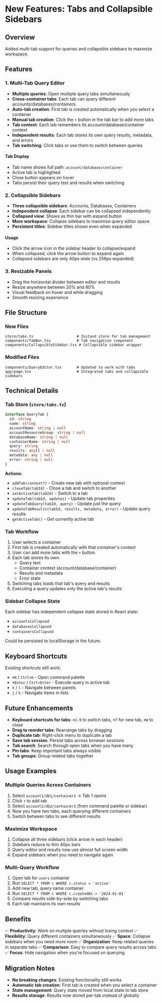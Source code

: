 # New Features: Tabs and Collapsible Sidebars

## Overview
Added multi-tab support for queries and collapsible sidebars to maximize workspace.

## Features

### 1. Multi-Tab Query Editor
- **Multiple queries**: Open multiple query tabs simultaneously
- **Cross-container tabs**: Each tab can query different accounts/databases/containers
- **Auto-tab creation**: First tab is created automatically when you select a container
- **Manual tab creation**: Click the `+` button in the tab bar to add more tabs
- **Tab context**: Each tab remembers its account/database/container context
- **Independent results**: Each tab stores its own query results, metadata, and errors
- **Tab switching**: Click tabs or use them to switch between queries

#### Tab Display
- Tab name shows full path: `account/database/container`
- Active tab is highlighted
- Close button appears on hover
- Tabs persist their query text and results when switching

### 2. Collapsible Sidebars
- **Three collapsible sidebars**: Accounts, Databases, Containers
- **Independent collapse**: Each sidebar can be collapsed independently
- **Collapsed view**: Shows as thin bar with expand button
- **More workspace**: Collapse sidebars to maximize query editor space
- **Persistent titles**: Sidebar titles shown even when expanded

#### Usage
- Click the arrow icon in the sidebar header to collapse/expand
- When collapsed, click the arrow button to expand again
- Collapsed sidebars are only 40px wide (vs 256px expanded)

### 3. Resizable Panels
- Drag the horizontal divider between editor and results
- Resize anywhere between 20% and 80%
- Visual feedback on hover and while dragging
- Smooth resizing experience

## File Structure

### New Files
```
store/tabs.ts                    # Zustand store for tab management
components/TabBar.tsx            # Tab navigation component
components/CollapsibleSidebar.tsx # Collapsible sidebar wrapper
```

### Modified Files
```
components/QueryEditor.tsx       # Updated to work with tabs
app/page.tsx                     # Integrated tabs and collapsible sidebars
```

## Technical Details

### Tab Store (`store/tabs.ts`)
```typescript
interface QueryTab {
  id: string
  name: string
  accountName: string | null
  accountResourceGroup: string | null
  databaseName: string | null
  containerName: string | null
  query: string
  results: any[] | null
  metadata: any | null
  error: string | null
}
```

**Actions:**
- `addTab(context?)` - Create new tab with optional context
- `closeTab(tabId)` - Close a tab and switch to another
- `setActiveTab(tabId)` - Switch to a tab
- `updateTab(tabId, updates)` - Update tab properties
- `updateTabQuery(tabId, query)` - Update just the query
- `updateTabResults(tabId, results, metadata, error)` - Update query results
- `getActiveTab()` - Get currently active tab

### Tab Workflow

1. User selects a container
2. First tab is created automatically with that container's context
3. User can add more tabs with the `+` button
4. Each tab stores its own:
   - Query text
   - Container context (account/database/container)
   - Results and metadata
   - Error state
5. Switching tabs loads that tab's query and results
6. Executing a query updates only the active tab's results

### Sidebar Collapse State

Each sidebar has independent collapse state stored in React state:
- `accountsCollapsed`
- `databasesCollapsed`
- `containersCollapsed`

Could be persisted to localStorage in the future.

## Keyboard Shortcuts

Existing shortcuts still work:
- `⌘K` / `Ctrl+K` - Open command palette
- `⌘Enter` / `Ctrl+Enter` - Execute query in active tab
- `h` / `l` - Navigate between panels
- `j` / `k` - Navigate items in lists

## Future Enhancements

- **Keyboard shortcuts for tabs**: `⌘1-9` to switch tabs, `⌘T` for new tab, `⌘W` to close
- **Drag to reorder tabs**: Rearrange tabs by dragging
- **Duplicate tab**: Right-click menu to duplicate a tab
- **Save tab session**: Persist tabs across browser sessions
- **Tab search**: Search through open tabs when you have many
- **Pin tabs**: Keep important tabs always visible
- **Tab groups**: Group related tabs together

## Usage Examples

### Multiple Queries Across Containers
1. Select `account1/db1/container1` → Tab 1 opens
2. Click `+` to add tab
3. Select `account2/db2/container2` (from command palette or sidebar)
4. Now you have two tabs, each querying different containers
5. Switch between tabs to see different results

### Maximize Workspace
1. Collapse all three sidebars (click arrow in each header)
2. Sidebars reduce to thin 40px bars
3. Query editor and results now use almost full screen width
4. Expand sidebars when you need to navigate again

### Multi-Query Workflow
1. Open tab for `users` container
2. Run `SELECT * FROM c WHERE c.status = 'active'`
3. Add new tab, query same container
4. Run `SELECT * FROM c WHERE c.createdAt > '2024-01-01'`
5. Compare results side-by-side by switching tabs
6. Each tab maintains its own results

## Benefits

✅ **Productivity**: Work on multiple queries without losing context
✅ **Flexibility**: Query different containers simultaneously
✅ **Space**: Collapse sidebars when you need more room
✅ **Organization**: Keep related queries in separate tabs
✅ **Comparison**: Easy to compare query results across tabs
✅ **Focus**: Hide navigation when you're focused on querying

## Migration Notes

- **No breaking changes**: Existing functionality still works
- **Automatic tab creation**: First tab is created when you select a container
- **State management**: Query state moved from local state to tab store
- **Results storage**: Results now stored per-tab instead of globally

